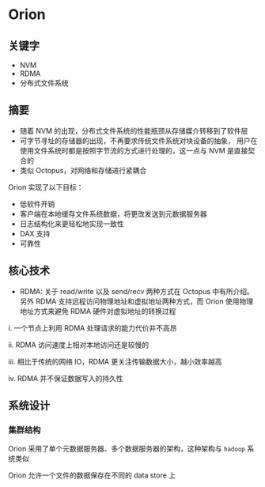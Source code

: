 # Orion

## 关键字

- NVM
- RDMA
- 分布式文件系统

## 摘要

- 随着 NVM 的出现，分布式文件系统的性能瓶颈从存储媒介转移到了软件层
- 可字节寻址的存储器的出现，不再要求传统文件系统对块设备的抽象，
用户在使用文件系统时都是按照字节流的方式进行处理的，这一点与 NVM 是直接契合的
- 类似 Octopus，对网络和存储进行紧耦合

Orion 实现了以下目标：

- 低软件开销
- 客户端在本地缓存文件系统数据，将更改发送到元数据服务器
- 日志结构化来更轻松地实现一致性
- DAX 支持
- 可靠性

## 核心技术

- RDMA: 关于 read/write 以及 send/recv 两种方式在 Octopus 中有所介绍。
另外 RDMA 支持远程访问物理地址和虚拟地址两种方式，而 Orion 
使用物理地址方式来避免 RDMA 硬件对虚拟地址的转换过程

i. 一个节点上利用 RDMA 处理请求的能力代价并不高昂

ii. RDMA 访问速度上相对本地访问还是较慢的

iii. 相比于传统的网络 IO，RDMA 更关注传输数据大小，越小效率越高

iv. RDMA 并不保证数据写入的持久性

## 系统设计

### 集群结构

Orion 采用了单个元数据服务器、多个数据服务器的架构，这种架构与 `hadoop` 系统类似

Orion 允许一个文件的数据保存在不同的 data store 上